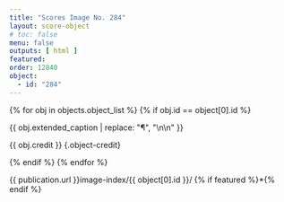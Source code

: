 ```yaml
---
title: "Scores Image No. 284"
layout: score-object
# toc: false
menu: false
outputs: [ html ]
featured: 
order: 12840
object:
  - id: "284"
---
```


{% for obj in objects.object_list %}
{% if obj.id == object[0].id %}

{{ obj.extended_caption | replace: "¶", "\n\n" }}

{{ obj.credit }} {.object-credit}

{% endif %}
{% endfor %}

<div class="object-credit object-url is-print-only">

{{ publication.url }}image-index/{{ object[0].id }}/ {% if featured %}*{% endif %}

</div>

